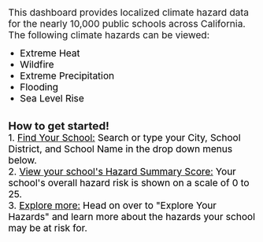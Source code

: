 <br>
<span style="font-size:19px;">This dashboard provides localized climate hazard data for the nearly 10,000 public schools across California. The following climate hazards can be viewed:
</span>

<ul>
   <li style="color:black;font-size:19px">Extreme Heat</li>
   <li style="color:black;font-size:19px">Wildfire</li>
   <li style="color:black;font-size:19px">Extreme Precipitation</li>
   <li style="color:black;font-size:19px">Flooding</li>
   <li style="color:black;font-size:19px">Sea Level Rise</li>
  </ul>
<br>
<span style="font-size:22px;"><b>How to get started!</b></span>
<span style="color:black;font-size:19px"><br>
1. <u>Find Your School:</u> Search or type your City, School District, and School Name in the drop down menus below.<br>
2. <u>View your school's Hazard Summary Score:</u> Your school's overall hazard risk is shown on a scale of 0 to 25.<br>
3. <u>Explore more:</u> Head on over to "Explore Your Hazards" and learn more about the hazards your school may be at risk for.   
</span>
<br>


